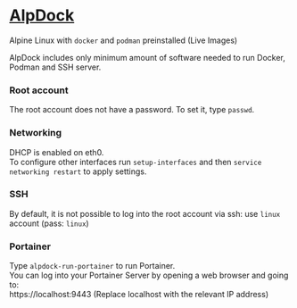 # [AlpDock](https://github.com/Mexit/AlpDock)
Alpine Linux with `docker` and `podman` preinstalled (Live Images)

AlpDock includes only minimum amount of software needed to run Docker, Podman and SSH server.

### Root account
The root account does not have a password. To set it, type `passwd`.

### Networking
DHCP is enabled on eth0.  
To configure other interfaces run `setup-interfaces` and then `service networking restart` to apply settings.

### SSH
By default, it is not possible to log into the root account via ssh: use `linux` account (pass: `linux`)

### Portainer
Type `alpdock-run-portainer` to run Portainer.  
You can log into your Portainer Server by opening a web browser and going to:  
https://localhost:9443 (Replace localhost with the relevant IP address)
